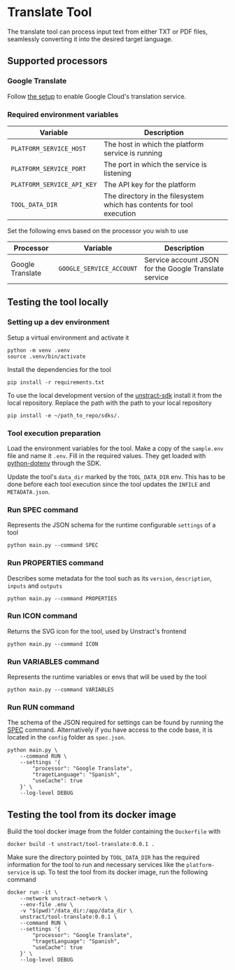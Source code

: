 # Translate Tool

The translate tool can process input text from either TXT or PDF files, seamlessly converting it into the desired target language.

## Supported processors

### Google Translate

Follow [the setup](https://cloud.google.com/translate/docs/setup) to enable Google Cloud's translation service.

### Required environment variables

| Variable                   | Description                                                           |
| -------------------------- | --------------------------------------------------------------------- |
| `PLATFORM_SERVICE_HOST`    | The host in which the platform service is running                     |
| `PLATFORM_SERVICE_PORT`    | The port in which the service is listening                            |
| `PLATFORM_SERVICE_API_KEY` | The API key for the platform                                          |
| `TOOL_DATA_DIR`            | The directory in the filesystem which has contents for tool execution |

Set the following envs based on the processor you wish to use

| Processor | Variable | Description |
| --- | --- | --- |
| Google Translate | `GOOGLE_SERVICE_ACCOUNT` | Service account JSON for the Google Translate service|

## Testing the tool locally

### Setting up a dev environment

Setup a virtual environment and activate it

```commandline
python -m venv .venv
source .venv/bin/activate
```

Install the dependencies for the tool

```commandline
pip install -r requirements.txt
```

To use the local development version of the [unstract-sdk](https://pypi.org/project/unstract-sdk/) install it from the local repository.
Replace the path with the path to your local repository

```commandline
pip install -e ~/path_to_repo/sdks/.
```

### Tool execution preparation

Load the environment variables for the tool.
Make a copy of the `sample.env` file and name it `.env`. Fill in the required values.
They get loaded with [python-dotenv](https://pypi.org/project/python-dotenv/) through the SDK.

Update the tool's `data_dir` marked by the `TOOL_DATA_DIR` env. This has to be done before each tool execution since the tool updates the `INFILE` and `METADATA.json`.

### Run SPEC command

Represents the JSON schema for the runtime configurable `settings` of a tool

```commandline
python main.py --command SPEC
```

### Run PROPERTIES command

Describes some metadata for the tool such as its `version`, `description`, `inputs` and `outputs`

```commandline
python main.py --command PROPERTIES
```

### Run ICON command

Returns the SVG icon for the tool, used by Unstract's frontend

```commandline
python main.py --command ICON
```

### Run VARIABLES command

Represents the runtime variables or envs that will be used by the tool

```commandline
python main.py --command VARIABLES
```

### Run RUN command

The schema of the JSON required for settings can be found by running the [SPEC](#run-spec-command) command. Alternatively if you have access to the code base, it is located in the `config` folder as `spec.json`.

```commandline
python main.py \
    --command RUN \
    --settings '{
        "processor": "Google Translate",
        "tragetLanguage": "Spanish",
        "useCache": true
    }' \
    --log-level DEBUG

```

## Testing the tool from its docker image

Build the tool docker image from the folder containing the `Dockerfile` with

```commandline
docker build -t unstract/tool-translate:0.0.1 .
```

Make sure the directory pointed by `TOOL_DATA_DIR` has the required information for the tool to run and
necessary services like the `platform-service` is up.
To test the tool from its docker image, run the following command

```commandline
docker run -it \
    --network unstract-network \
    --env-file .env \
    -v "$(pwd)"/data_dir:/app/data_dir \
    unstract/tool-translate:0.0.1 \
    --command RUN \
    --settings '{
        "processor": "Google Translate",
        "tragetLanguage": "Spanish",
        "useCache": true
    }' \
    --log-level DEBUG

```
